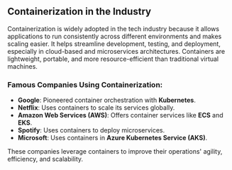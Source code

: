 ## Containerization in the Industry

Containerization is widely adopted in the tech industry because it allows applications to run consistently across different environments and makes scaling easier. It helps streamline development, testing, and deployment, especially in cloud-based and microservices architectures. Containers are lightweight, portable, and more resource-efficient than traditional virtual machines.


### Famous Companies Using Containerization:

- **Google**: Pioneered container orchestration with **Kubernetes**.
- **Netflix**: Uses containers to scale its services globally.
- **Amazon Web Services (AWS)**: Offers container services like **ECS** and **EKS**.
- **Spotify**: Uses containers to deploy microservices.
- **Microsoft**: Uses containers in **Azure Kubernetes Service (AKS)**.

These companies leverage containers to improve their operations' agility, efficiency, and scalability.
